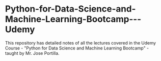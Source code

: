 # Python-for-Data-Science-and-Machine-Learning-Bootcamp---Udemy
This repository has detailed notes of all the lectures covered in the Udemy Course - "Python for Data Science and Machine Learning Bootcamp" - taught by Mr. Jose Portilla.
